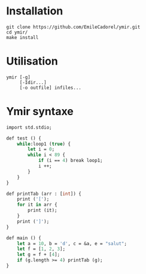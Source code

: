 Installation
========

```
git clone https://github.com/EmileCadorel/ymir.git
cd ymir/
make install
```

Utilisation
========

```
ymir [-g] 
     [-Idir...]
     [-o outfile] infiles...
```

Ymir syntaxe
=======

```ocaml
import std.stdio;

def test () {
	while:loop1 (true) {
		let i = 0;
		while i < 89 {
			if (i == 4) break loop1;
			i ++;
		}
	}
}

def printTab (arr : [int]) {
	print ('[');
	for it in arr {
		print (it);
	}
	print (']');
}

def main () {
    let a = 10, b = 'd', c = &a, e = "salut";
    let f = [1, 2, 3];
    let g = f + [4];
    if (g.length >= 4) printTab (g);
}

```
    
